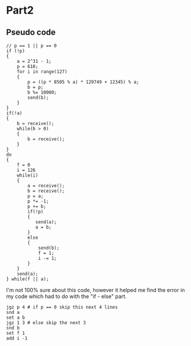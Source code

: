 # Part2

## Pseudo code

```
// p == 1 || p == 0
if (!p)
{
    a = 2^31 - 1;
    p = 618;
    for i in range(127)
    {
        p = ((p * 8505 % a) * 129749 + 12345) % a;
        b = p;
        b %= 10000;
        send(b);
    }
}
if(!a)
{
    b = receive();
    while(b > 0)
    {
        b = receive();
    }
}
do
{
    f = 0
    i = 126
    while(i)
    {
        a = receive();
        b = receive();
        p = a;
        p *= -1;
        p += b;
        if(!p)
        {
           send(a);
           a = b; 
        }
        else
        {
            send(b);
            f = 1;
            i -= 1;
        }
    }
    send(a);
} while(f || a);
```

I'm not 100% sure about this code, however it helped me find the error in my code which had to do with the "if - else" part.
```
jgz p 4 # if p == 0 skip this next 4 lines
snd a
set a b
jgz 1 3 # else skip the next 3
snd b
set f 1
add i -1
```

